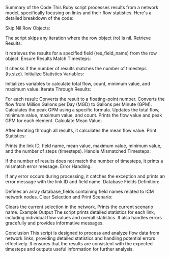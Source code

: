 Summary of the Code
This Ruby script processes results from a network model, specifically focusing on links and their flow statistics. Here's a detailed breakdown of the code:

Skip Nil Row Objects:

The script skips any iteration where the row object (ro) is nil.
Retrieve Results:

It retrieves the results for a specified field (res_field_name) from the row object.
Ensure Results Match Timesteps:

It checks if the number of results matches the number of timesteps (ts.size).
Initialize Statistics Variables:

Initializes variables to calculate total flow, count, minimum value, and maximum value.
Iterate Through Results:

For each result:
Converts the result to a floating-point number.
Converts the flow from Million Gallons per Day (MGD) to Gallons per Minute (GPM).
Calculates the peak GPM using a specific formula.
Updates the total flow, minimum value, maximum value, and count.
Prints the flow value and peak GPM for each element.
Calculate Mean Value:

After iterating through all results, it calculates the mean flow value.
Print Statistics:

Prints the link ID, field name, mean value, maximum value, minimum value, and the number of steps (timesteps).
Handle Mismatched Timesteps:

If the number of results does not match the number of timesteps, it prints a mismatch error message.
Error Handling:

If any error occurs during processing, it catches the exception and prints an error message with the link ID and field name.
Database Fields Definition:

Defines an array database_fields containing field names related to ICM network nodes.
Clear Selection and Print Scenario:

Clears the current selection in the network.
Prints the current scenario name.
Example Output
The script prints detailed statistics for each link, including individual flow values and overall statistics. It also handles errors gracefully and provides informative messages.

Conclusion
This script is designed to process and analyze flow data from network links, providing detailed statistics and handling potential errors effectively. It ensures that the results are consistent with the expected timesteps and outputs useful information for further analysis.

